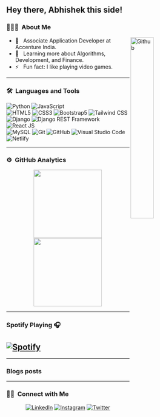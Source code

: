 ## Hey there, Abhishek this side!

### 👨🏻‍💻 &nbsp;About Me

<img width="35%" align="right" alt="Github" src="https://user-images.githubusercontent.com/48678280/88862734-4903af80-d201-11ea-968b-9c939d88a37c.gif" />

- 💼 &nbsp; Associate Application Developer at Accenture India.
- 🌱 &nbsp; Learning more about Algorithms, Development, and Finance.
- ⚡️ &nbsp; Fun fact: I like playing video games.

---

### 🛠 &nbsp;Languages and Tools

  ![Python](https://img.shields.io/badge/-Python-333333?style=flat&logo=python)
  ![JavaScript](https://img.shields.io/badge/-JavaScript-333333?style=flat&logo=javascript)  
  ![HTML5](https://img.shields.io/badge/-HTML5-333333?style=flat&logo=HTML5)
  ![CSS3](https://img.shields.io/badge/-CSS3-333333?style=flat&logo=CSS3&logoColor=1572B6)
  ![Bootstrap5](https://img.shields.io/badge/-Bootstrap-333333?style=flat&logo=bootstrap&logoColor=563D7C)
  ![Tailwind CSS](https://img.shields.io/badge/-Tailwind%20CSS-333333?style=flat&logo=tailwindcss)  
  ![Django](https://img.shields.io/badge/-Django-092E20?style=flat&logo=django)
  ![Django REST Framework](https://img.shields.io/badge/-Django%20REST%20Framework-092E20?style=flat&logo=django)
  ![React JS](https://img.shields.io/badge/-React%20JS-333333?style=flat&logo=react)  
  ![MySQL](https://img.shields.io/badge/-MySQL-333333?style=flat&logo=mysql)
  ![Git](https://img.shields.io/badge/-Git-333333?style=flat&logo=git)
  ![GitHub](https://img.shields.io/badge/-GitHub-333333?style=flat&logo=github)
  ![Visual Studio Code](https://img.shields.io/badge/-Visual%20Studio%20Code-333333?style=flat&logo=visual-studio-code&logoColor=007ACC)
  ![Netlify](https://img.shields.io/badge/-Netlify-333333?style=flat&logo=netlify&logoColor=007ACC)
  

---

### ⚙️ &nbsp;GitHub Analytics

<p align="center">
<a href="https://github.com/AbhishekSadhwani">
  <img height="180em" src="https://github-readme-stats-eight-theta.vercel.app/api?username=AbhishekSadhwani&show_icons=true&theme=buefy&include_all_commits=true&count_private=true"/>
  <img height="180em" src="https://github-readme-stats-eight-theta.vercel.app/api/top-langs/?username=AbhishekSadhwani&layout=compact&langs_count=8&theme=buefy"/>
</a>
</p>

---

### Spotify Playing 🎧
[![Spotify](https://spotify-github-profile.kittinanx.com/api/view?uid=31qrq23qfpaakar3ix3x6r4iwq3a&cover_image=true&theme=novatorem&show_offline=false&background_color=121212&interchange=false&bar_color=53b14f&bar_color_cover=false)](https://github.com/kittinan/spotify-github-profile)
---

---

### Blogs posts

<!-- BLOG-POST-LIST:START -->

<!-- BLOG-POST-LIST:END -->

---

### 🤝🏻 &nbsp;Connect with Me 

<p align="center">
  <a href="https://www.linkedin.com/in/abhishek-sadhwani-50a497167/"><img alt="LinkedIn" src="https://img.shields.io/badge/linkedin-abhisheksadhwani-blue"></a>
  <a href="https://www.instagram.com/abhishek_sadhwani/"><img alt="Instagram" src="https://img.shields.io/badge/instagram-abhishek_sadhwani-942FC4"></a>
  <a href="https://x.com/abhi_0413"><img alt="Twitter" src="https://img.shields.io/badge/twitter-abhi_0413-blue"></a>
</p>
